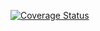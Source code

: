 [![Coverage Status](https://coveralls.io/repos/github/soroush-b/test-coverage/badge.svg)](https://coveralls.io/github/soroush-b/test-coverage)
